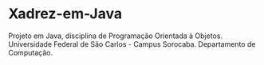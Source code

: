 # Xadrez-em-Java

Projeto em Java, disciplina de Programação Orientada à Objetos.
Universidade Federal de São Carlos - Campus Sorocaba. Departamento de Computação.
